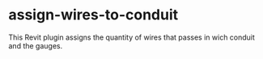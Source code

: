 # assign-wires-to-conduit
This Revit plugin assigns the quantity of wires that passes in wich conduit and the gauges.
